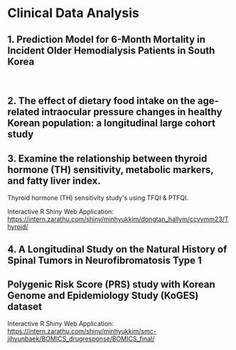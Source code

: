# Clinical Data Analysis

##  1. Prediction Model for 6-Month Mortality in Incident Older Hemodialysis‬‭ Patients in South Korea‬
‭

## 2. The effect of dietary food intake on the age-related intraocular pressure changes‬ in healthy Korean population: a longitudinal large cohort study

## 3. Examine the relationship between thyroid hormone (TH)‬‭ sensitivity, metabolic markers, and fatty liver index.‬

Thyroid hormone (TH) sensitivity study's using TFQI & PTFQI.

Interactive R Shiny Web Application: https://intern.zarathu.com/shiny/minhyukkim/dongtan_hallym/ccyymm23/Thyroid/

## 4. A Longitudinal‬ Study on the Natural History of Spinal Tumors in Neurofibromatosis Type‬ 1

## Polygenic Risk Score (PRS) study with Korean Genome and Epidemiology Study (KoGES) dataset

Interactive R Shiny Web Application: https://intern.zarathu.com/shiny/minhyukkim/smc-jihyunbaek/BOMICS_drugresponse/BOMICS_final/
